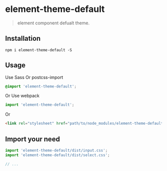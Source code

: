 # element-theme-default
> element component defualt theme.


## Installation
```shell
npm i element-theme-default -S
```

## Usage

Use Sass Or postcss-import
```css
@import 'element-theme-default';
```

Or Use webpack
```javascript
import 'element-theme-default';
```

Or
```html
<link rel="stylesheet" href="path/to/node_modules/element-theme-default/dist/index.css">
```

##  Import your need
```javascript
import 'element-theme-default/dist/input.css';
import 'element-theme-default/dist/select.css';

// ...
```
